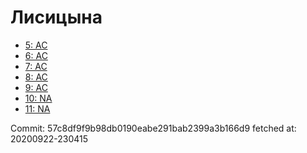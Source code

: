 # Лисицына
- [5: AC](5.md)
- [6: AC](6.md)
- [7: AC](7.md)
- [8: AC](8.md)
- [9: AC](9.md)
- [10: NA](10.md)
- [11: NA](11.md)

Commit: 57c8df9f9b98db0190eabe291bab2399a3b166d9
 fetched at: 20200922-230415
